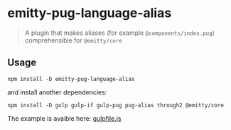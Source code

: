 # emitty-pug-language-alias

> A plugin that makes aliases (for example `@components/index.pug`) comprehensible for `@emitty/core`

## Usage

```shell
npm install -D emitty-pug-language-alias
```

and install another dependencies:

```shell
npm install -D gulp gulp-if gulp-pug pug-alias through2 @emitty/core
```

The example is avaible here: [gulpfile.js](https://github.com/dx1ded/emitty-language-pug-alias/blob/main/examples/gulpfile.js)

